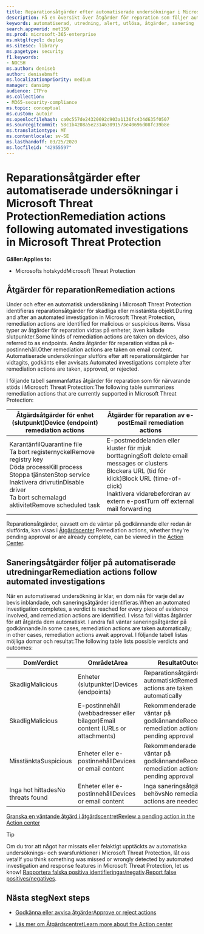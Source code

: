 ```yaml
---
title: Reparationsåtgärder efter automatiserade undersökningar i Microsoft Threat Protection
description: Få en översikt över åtgärder för reparation som följer automatiserade undersökningar i Microsoft Threat Protection
keywords: automatiserad, utredning, alert, utlösa, åtgärder, sanering
search.appverid: met150
ms.prod: microsoft-365-enterprise
ms.mktglfcycl: deploy
ms.sitesec: library
ms.pagetype: security
f1.keywords:
- NOCSH
ms.author: deniseb
author: denisebmsft
ms.localizationpriority: medium
manager: dansimp
audience: ITPro
ms.collection:
- M365-security-compliance
ms.topic: conceptual
ms.custom: autoir
ms.openlocfilehash: ca0c557de24320692d903a1136fc434d635f0507
ms.sourcegitcommit: 58c1b4208a5e231463091573e40696d08fc39b8e
ms.translationtype: MT
ms.contentlocale: sv-SE
ms.lasthandoff: 03/25/2020
ms.locfileid: "42955597"
---
```

# <a name="remediation-actions-following-automated-investigations-in-microsoft-threat-protection"></a><span data-ttu-id="be9c9-104">Reparationsåtgärder efter automatiserade undersökningar i Microsoft Threat Protection</span><span class="sxs-lookup"><span data-stu-id="be9c9-104">Remediation actions following automated investigations in Microsoft Threat Protection</span></span>

<span data-ttu-id="be9c9-105">**Gäller:**</span><span class="sxs-lookup"><span data-stu-id="be9c9-105">**Applies to:**</span></span>
- <span data-ttu-id="be9c9-106">Microsofts hotskydd</span><span class="sxs-lookup"><span data-stu-id="be9c9-106">Microsoft Threat Protection</span></span>


## <a name="remediation-actions"></a><span data-ttu-id="be9c9-107">Åtgärder för reparation</span><span class="sxs-lookup"><span data-stu-id="be9c9-107">Remediation actions</span></span>

<span data-ttu-id="be9c9-108">Under och efter en automatisk undersökning i Microsoft Threat Protection identifieras reparationsåtgärder för skadliga eller misstänkta objekt.</span><span class="sxs-lookup"><span data-stu-id="be9c9-108">During and after an automated investigation in Microsoft Threat Protection, remediation actions are identified for malicious or suspicious items.</span></span> <span data-ttu-id="be9c9-109">Vissa typer av åtgärder för reparation vidtas på enheter, även kallade slutpunkter.</span><span class="sxs-lookup"><span data-stu-id="be9c9-109">Some kinds of remediation actions are taken on devices, also referred to as endpoints.</span></span> <span data-ttu-id="be9c9-110">Andra åtgärder för reparation vidtas på e-postinnehåll.</span><span class="sxs-lookup"><span data-stu-id="be9c9-110">Other remediation actions are taken on email content.</span></span> <span data-ttu-id="be9c9-111">Automatiserade undersökningar slutförs efter att reparationsåtgärder har vidtagits, godkänts eller avvisats.</span><span class="sxs-lookup"><span data-stu-id="be9c9-111">Automated investigations complete after remediation actions are taken, approved, or rejected.</span></span>

<span data-ttu-id="be9c9-112">I följande tabell sammanfattas åtgärder för reparation som för närvarande stöds i Microsoft Threat Protection:</span><span class="sxs-lookup"><span data-stu-id="be9c9-112">The following table summarizes remediation actions that are currently supported in Microsoft Threat Protection:</span></span> 

|<span data-ttu-id="be9c9-113">Åtgärdsåtgärder för enhet (slutpunkt)</span><span class="sxs-lookup"><span data-stu-id="be9c9-113">Device (endpoint) remediation actions</span></span>  |<span data-ttu-id="be9c9-114">Åtgärder för reparation av e-post</span><span class="sxs-lookup"><span data-stu-id="be9c9-114">Email remediation actions</span></span>  |
|---------|---------|
|<span data-ttu-id="be9c9-115">Karantänfil</span><span class="sxs-lookup"><span data-stu-id="be9c9-115">Quarantine file</span></span><br/><span data-ttu-id="be9c9-116">Ta bort registernyckel</span><span class="sxs-lookup"><span data-stu-id="be9c9-116">Remove registry key</span></span><br/><span data-ttu-id="be9c9-117">Döda process</span><span class="sxs-lookup"><span data-stu-id="be9c9-117">Kill process</span></span> <br/><span data-ttu-id="be9c9-118">Stoppa tjänsten</span><span class="sxs-lookup"><span data-stu-id="be9c9-118">Stop service</span></span> <br/><span data-ttu-id="be9c9-119">Inaktivera drivrutin</span><span class="sxs-lookup"><span data-stu-id="be9c9-119">Disable driver</span></span> <br/><span data-ttu-id="be9c9-120">Ta bort schemalagd aktivitet</span><span class="sxs-lookup"><span data-stu-id="be9c9-120">Remove scheduled task</span></span>      |<span data-ttu-id="be9c9-121">E-postmeddelanden eller kluster för mjuk borttagning</span><span class="sxs-lookup"><span data-stu-id="be9c9-121">Soft delete email messages or clusters</span></span><br/><span data-ttu-id="be9c9-122">Blockera URL (tid för klick)</span><span class="sxs-lookup"><span data-stu-id="be9c9-122">Block URL (time-of-click)</span></span><br/><span data-ttu-id="be9c9-123">Inaktivera vidarebefordran av extern e-post</span><span class="sxs-lookup"><span data-stu-id="be9c9-123">Turn off external mail forwarding</span></span>          |

<span data-ttu-id="be9c9-124">Reparationsåtgärder, oavsett om de väntar på godkännande eller redan är slutförda, kan visas i [Åtgärdscenter](https://docs.microsoft.com/microsoft-365/security/mtp/mtp-action-center).</span><span class="sxs-lookup"><span data-stu-id="be9c9-124">Remediation actions, whether they're pending approval or are already complete, can be viewed in the [Action Center](https://docs.microsoft.com/microsoft-365/security/mtp/mtp-action-center).</span></span>

## <a name="remediation-actions-follow-automated-investigations"></a><span data-ttu-id="be9c9-125">Saneringsåtgärder följer på automatiserade utredningar</span><span class="sxs-lookup"><span data-stu-id="be9c9-125">Remediation actions follow automated investigations</span></span>

<span data-ttu-id="be9c9-126">När en automatiserad undersökning är klar, en dom nås för varje del av bevis inblandade, och saneringsåtgärder identifieras.</span><span class="sxs-lookup"><span data-stu-id="be9c9-126">When an automated investigation completes, a verdict is reached for every piece of evidence involved, and remediation actions are identified.</span></span> <span data-ttu-id="be9c9-127">I vissa fall vidtas åtgärder för att åtgärda dem automatiskt. I andra fall väntar saneringsåtgärder på godkännande.</span><span class="sxs-lookup"><span data-stu-id="be9c9-127">In some cases, remediation actions are taken automatically; in other cases, remediation actions await approval.</span></span> <span data-ttu-id="be9c9-128">I följande tabell listas möjliga domar och resultat:</span><span class="sxs-lookup"><span data-stu-id="be9c9-128">The following table lists possible verdicts and outcomes:</span></span>

|<span data-ttu-id="be9c9-129">Dom</span><span class="sxs-lookup"><span data-stu-id="be9c9-129">Verdict</span></span>    |<span data-ttu-id="be9c9-130">Området</span><span class="sxs-lookup"><span data-stu-id="be9c9-130">Area</span></span>    |<span data-ttu-id="be9c9-131">Resultat</span><span class="sxs-lookup"><span data-stu-id="be9c9-131">Outcomes</span></span>|
|------|------|------|
|<span data-ttu-id="be9c9-132">Skadlig</span><span class="sxs-lookup"><span data-stu-id="be9c9-132">Malicious</span></span>    |<span data-ttu-id="be9c9-133">Enheter (slutpunkter)</span><span class="sxs-lookup"><span data-stu-id="be9c9-133">Devices (endpoints)</span></span>    |<span data-ttu-id="be9c9-134">Reparationsåtgärder vidtas automatiskt</span><span class="sxs-lookup"><span data-stu-id="be9c9-134">Remediation actions are taken automatically</span></span>|
|<span data-ttu-id="be9c9-135">Skadlig</span><span class="sxs-lookup"><span data-stu-id="be9c9-135">Malicious</span></span>    |<span data-ttu-id="be9c9-136">E-postinnehåll (webbadresser eller bilagor)</span><span class="sxs-lookup"><span data-stu-id="be9c9-136">Email content (URLs or attachments)</span></span> | <span data-ttu-id="be9c9-137">Rekommenderade åtgärder väntar på godkännande</span><span class="sxs-lookup"><span data-stu-id="be9c9-137">Recommended remediation actions are pending approval</span></span>|
|<span data-ttu-id="be9c9-138">Misstänkta</span><span class="sxs-lookup"><span data-stu-id="be9c9-138">Suspicious</span></span>    |<span data-ttu-id="be9c9-139">Enheter eller e-postinnehåll</span><span class="sxs-lookup"><span data-stu-id="be9c9-139">Devices or email content</span></span> |<span data-ttu-id="be9c9-140">Rekommenderade åtgärder väntar på godkännande</span><span class="sxs-lookup"><span data-stu-id="be9c9-140">Recommended remediation actions are pending approval</span></span>|
|<span data-ttu-id="be9c9-141">Inga hot hittades</span><span class="sxs-lookup"><span data-stu-id="be9c9-141">No threats found</span></span>    |<span data-ttu-id="be9c9-142">Enheter eller e-postinnehåll</span><span class="sxs-lookup"><span data-stu-id="be9c9-142">Devices or email content</span></span>    |<span data-ttu-id="be9c9-143">Inga saneringsåtgärder behövs</span><span class="sxs-lookup"><span data-stu-id="be9c9-143">No remediation actions are needed</span></span>|

[<span data-ttu-id="be9c9-144">Granska en väntande åtgärd i åtgärdscentret</span><span class="sxs-lookup"><span data-stu-id="be9c9-144">Review a pending action in the Action center</span></span>](mtp-autoir-actions.md#review-a-pending-action-in-the-action-center)

> [!TIP]
> <span data-ttu-id="be9c9-145">Om du tror att något har missats eller felaktigt upptäckts av automatiska undersöknings- och svarsfunktioner i Microsoft Threat Protection, låt oss veta!</span><span class="sxs-lookup"><span data-stu-id="be9c9-145">If you think something was missed or wrongly detected by automated investigation and response features in Microsoft Threat Protection, let us know!</span></span> <span data-ttu-id="be9c9-146">[Rapportera falska positiva identifieringar/negativ](mtp-autoir-report-false-positives-negatives.md).</span><span class="sxs-lookup"><span data-stu-id="be9c9-146">[Report false positives/negatives](mtp-autoir-report-false-positives-negatives.md).</span></span>

## <a name="next-steps"></a><span data-ttu-id="be9c9-147">Nästa steg</span><span class="sxs-lookup"><span data-stu-id="be9c9-147">Next steps</span></span>

- [<span data-ttu-id="be9c9-148">Godkänna eller avvisa åtgärder</span><span class="sxs-lookup"><span data-stu-id="be9c9-148">Approve or reject actions</span></span>](https://docs.microsoft.com/microsoft-365/security/mtp/mtp-autoir-actions)

- [<span data-ttu-id="be9c9-149">Läs mer om Åtgärdscentret</span><span class="sxs-lookup"><span data-stu-id="be9c9-149">Learn more about the Action center</span></span>](https://docs.microsoft.com/microsoft-365/security/mtp/mtp-action-center)
